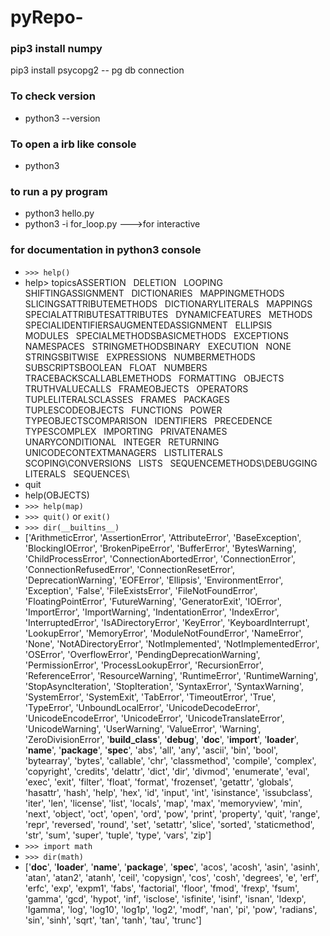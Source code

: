 # pyRepo-

### pip3 install numpy

pip3 install psycopg2 -- pg db connection

### To check version

* python3 --version

### To open a irb like console

* python3

### to run a py program

* python3 hello.py
* python3 -i for_loop.py --->for interactive

### for documentation in python3 console

* `>>> help()`
* help> topicsASSERTION&nbsp;&nbsp;           DELETION&nbsp;&nbsp;            LOOPING&nbsp;&nbsp;             SHIFTINGASSIGNMENT&nbsp;&nbsp;          DICTIONARIES&nbsp;&nbsp;        MAPPINGMETHODS&nbsp;&nbsp;      SLICINGSATTRIBUTEMETHODS&nbsp;&nbsp;    DICTIONARYLITERALS&nbsp;&nbsp;  MAPPINGS&nbsp;&nbsp;            SPECIALATTRIBUTESATTRIBUTES&nbsp;&nbsp;          DYNAMICFEATURES&nbsp;&nbsp;     METHODS&nbsp;&nbsp;             SPECIALIDENTIFIERSAUGMENTEDASSIGNMENT&nbsp;&nbsp; ELLIPSIS&nbsp;&nbsp;            MODULES&nbsp;&nbsp;             SPECIALMETHODSBASICMETHODS&nbsp;&nbsp;        EXCEPTIONS&nbsp;&nbsp;          NAMESPACES&nbsp;&nbsp;          STRINGMETHODSBINARY&nbsp;&nbsp;              EXECUTION&nbsp;&nbsp;           NONE&nbsp;&nbsp;                STRINGSBITWISE&nbsp;&nbsp;             EXPRESSIONS&nbsp;&nbsp;         NUMBERMETHODS&nbsp;&nbsp;       SUBSCRIPTSBOOLEAN&nbsp;&nbsp;             FLOAT&nbsp;&nbsp;               NUMBERS&nbsp;&nbsp;             TRACEBACKSCALLABLEMETHODS&nbsp;&nbsp;     FORMATTING&nbsp;&nbsp;          OBJECTS&nbsp;&nbsp;             TRUTHVALUECALLS&nbsp;&nbsp;               FRAMEOBJECTS&nbsp;&nbsp;        OPERATORS&nbsp;&nbsp;           TUPLELITERALSCLASSES&nbsp;&nbsp;             FRAMES&nbsp;&nbsp;              PACKAGES&nbsp;&nbsp;            TUPLESCODEOBJECTS&nbsp;&nbsp;         FUNCTIONS&nbsp;&nbsp;           POWER&nbsp;&nbsp;               TYPEOBJECTSCOMPARISON&nbsp;&nbsp;          IDENTIFIERS&nbsp;&nbsp;         PRECEDENCE&nbsp;&nbsp;          TYPESCOMPLEX&nbsp;&nbsp;             IMPORTING&nbsp;&nbsp;           PRIVATENAMES&nbsp;&nbsp;        UNARYCONDITIONAL&nbsp;&nbsp;         INTEGER&nbsp;&nbsp;             RETURNING&nbsp;&nbsp;           UNICODECONTEXTMANAGERS&nbsp;&nbsp;     LISTLITERALS&nbsp;&nbsp;        SCOPING\CONVERSIONS&nbsp;&nbsp;         LISTS&nbsp;&nbsp;               SEQUENCEMETHODS\DEBUGGING&nbsp;&nbsp;           LITERALS&nbsp;&nbsp;            SEQUENCES\
* quit
* help(OBJECTS)
* `>>> help(map)`
* `>>> quit()` or `exit()`
* `>>> dir(__builtins__)`
* ['ArithmeticError', 'AssertionError', 'AttributeError', 'BaseException', 'BlockingIOError', 'BrokenPipeError', 'BufferError', 'BytesWarning', 'ChildProcessError', 'ConnectionAbortedError', 'ConnectionError', 'ConnectionRefusedError', 'ConnectionResetError', 'DeprecationWarning', 'EOFError', 'Ellipsis', 'EnvironmentError', 'Exception', 'False', 'FileExistsError', 'FileNotFoundError', 'FloatingPointError', 'FutureWarning', 'GeneratorExit', 'IOError', 'ImportError', 'ImportWarning', 'IndentationError', 'IndexError', 'InterruptedError', 'IsADirectoryError', 'KeyError', 'KeyboardInterrupt', 'LookupError', 'MemoryError', 'ModuleNotFoundError', 'NameError', 'None', 'NotADirectoryError', 'NotImplemented', 'NotImplementedError', 'OSError', 'OverflowError', 'PendingDeprecationWarning', 'PermissionError', 'ProcessLookupError', 'RecursionError', 'ReferenceError', 'ResourceWarning', 'RuntimeError', 'RuntimeWarning', 'StopAsyncIteration', 'StopIteration', 'SyntaxError', 'SyntaxWarning', 'SystemError', 'SystemExit', 'TabError', 'TimeoutError', 'True', 'TypeError', 'UnboundLocalError', 'UnicodeDecodeError', 'UnicodeEncodeError', 'UnicodeError', 'UnicodeTranslateError', 'UnicodeWarning', 'UserWarning', 'ValueError', 'Warning', 'ZeroDivisionError', '__build_class__', '__debug__', '__doc__', '__import__', '__loader__', '__name__', '__package__', '__spec__', 'abs', 'all', 'any', 'ascii', 'bin', 'bool', 'bytearray', 'bytes', 'callable', 'chr', 'classmethod', 'compile', 'complex', 'copyright', 'credits', 'delattr', 'dict', 'dir', 'divmod', 'enumerate', 'eval', 'exec', 'exit', 'filter', 'float', 'format', 'frozenset', 'getattr', 'globals', 'hasattr', 'hash', 'help', 'hex', 'id', 'input', 'int', 'isinstance', 'issubclass', 'iter', 'len', 'license', 'list', 'locals', 'map', 'max', 'memoryview', 'min', 'next', 'object', 'oct', 'open', 'ord', 'pow', 'print', 'property', 'quit', 'range', 'repr', 'reversed', 'round', 'set', 'setattr', 'slice', 'sorted', 'staticmethod', 'str', 'sum', 'super', 'tuple', 'type', 'vars', 'zip']
* `>>> import math`
* `>>> dir(math)`
* ['__doc__', '__loader__', '__name__', '__package__', '__spec__', 'acos', 'acosh', 'asin', 'asinh', 'atan', 'atan2', 'atanh', 'ceil', 'copysign', 'cos', 'cosh', 'degrees', 'e', 'erf', 'erfc', 'exp', 'expm1', 'fabs', 'factorial', 'floor', 'fmod', 'frexp', 'fsum', 'gamma', 'gcd', 'hypot', 'inf', 'isclose', 'isfinite', 'isinf', 'isnan', 'ldexp', 'lgamma', 'log', 'log10', 'log1p', 'log2', 'modf', 'nan', 'pi', 'pow', 'radians', 'sin', 'sinh', 'sqrt', 'tan', 'tanh', 'tau', 'trunc']
